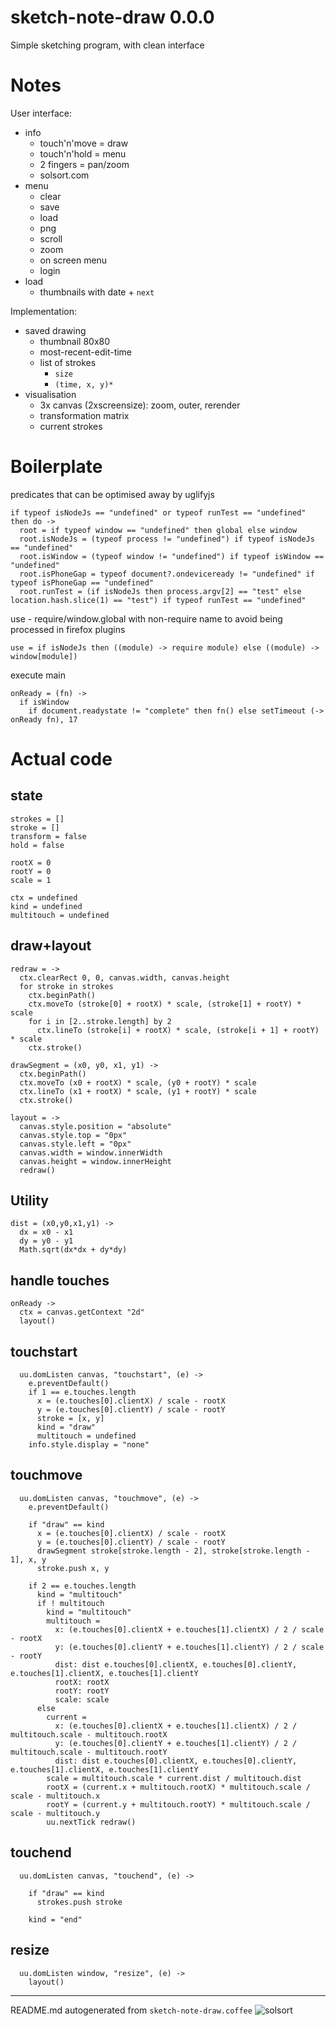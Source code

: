 # sketch-note-draw 0.0.0

Simple sketching program, with clean interface

# Notes

User interface:

- info
  - touch'n'move = draw
  - touch'n'hold = menu
  - 2 fingers = pan/zoom
  - solsort.com
- menu
  - clear
  - save
  - load
  - png
  - scroll 
  - zoom
  - on screen menu
  - login
- load
  - thumbnails with date + `next`

Implementation:
- saved drawing
  - thumbnail 80x80
  - most-recent-edit-time
  - list of strokes
    - `size`
    - `(time, x, y)*`
- visualisation
  - 3x canvas (2xscreensize): zoom, outer, rerender
  - transformation matrix
  - current strokes

# Boilerplate
predicates that can be optimised away by uglifyjs

    if typeof isNodeJs == "undefined" or typeof runTest == "undefined" then do ->
      root = if typeof window == "undefined" then global else window
      root.isNodeJs = (typeof process != "undefined") if typeof isNodeJs == "undefined"
      root.isWindow = (typeof window != "undefined") if typeof isWindow == "undefined"
      root.isPhoneGap = typeof document?.ondeviceready != "undefined" if typeof isPhoneGap == "undefined"
      root.runTest = (if isNodeJs then process.argv[2] == "test" else location.hash.slice(1) == "test") if typeof runTest == "undefined"
    

use - require/window.global with non-require name to avoid being processed in firefox plugins

    use = if isNodeJs then ((module) -> require module) else ((module) -> window[module]) 

execute main

    onReady = (fn) ->
      if isWindow
        if document.readystate != "complete" then fn() else setTimeout (-> onReady fn), 17 

# Actual code

    

## state

    strokes = []
    stroke = []
    transform = false
    hold = false
    
    rootX = 0
    rootY = 0
    scale = 1
    
    ctx = undefined
    kind = undefined
    multitouch = undefined
    

## draw+layout

    redraw = ->
      ctx.clearRect 0, 0, canvas.width, canvas.height
      for stroke in strokes
        ctx.beginPath()
        ctx.moveTo (stroke[0] + rootX) * scale, (stroke[1] + rootY) * scale
        for i in [2..stroke.length] by 2
          ctx.lineTo (stroke[i] + rootX) * scale, (stroke[i + 1] + rootY) * scale
        ctx.stroke()
    
    drawSegment = (x0, y0, x1, y1) ->
      ctx.beginPath()
      ctx.moveTo (x0 + rootX) * scale, (y0 + rootY) * scale
      ctx.lineTo (x1 + rootX) * scale, (y1 + rootY) * scale
      ctx.stroke()
    
    layout = ->
      canvas.style.position = "absolute"
      canvas.style.top = "0px"
      canvas.style.left = "0px"
      canvas.width = window.innerWidth
      canvas.height = window.innerHeight
      redraw()

## Utility

    dist = (x0,y0,x1,y1) ->
      dx = x0 - x1
      dy = y0 - y1
      Math.sqrt(dx*dx + dy*dy)
    

## handle touches

    onReady ->
      ctx = canvas.getContext "2d"
      layout()
    

## touchstart

      uu.domListen canvas, "touchstart", (e) ->
        e.preventDefault()
        if 1 == e.touches.length
          x = (e.touches[0].clientX) / scale - rootX
          y = (e.touches[0].clientY) / scale - rootY
          stroke = [x, y]
          kind = "draw"
          multitouch = undefined
        info.style.display = "none"
    

## touchmove

      uu.domListen canvas, "touchmove", (e) ->
        e.preventDefault()
    
        if "draw" == kind
          x = (e.touches[0].clientX) / scale - rootX
          y = (e.touches[0].clientY) / scale - rootY
          drawSegment stroke[stroke.length - 2], stroke[stroke.length - 1], x, y
          stroke.push x, y
    
        if 2 == e.touches.length
          kind = "multitouch"
          if ! multitouch
            kind = "multitouch"
            multitouch =
              x: (e.touches[0].clientX + e.touches[1].clientX) / 2 / scale - rootX
              y: (e.touches[0].clientY + e.touches[1].clientY) / 2 / scale - rootY
              dist: dist e.touches[0].clientX, e.touches[0].clientY, e.touches[1].clientX, e.touches[1].clientY
              rootX: rootX
              rootY: rootY
              scale: scale
          else
            current =
              x: (e.touches[0].clientX + e.touches[1].clientX) / 2 / multitouch.scale - multitouch.rootX
              y: (e.touches[0].clientY + e.touches[1].clientY) / 2 / multitouch.scale - multitouch.rootY
              dist: dist e.touches[0].clientX, e.touches[0].clientY, e.touches[1].clientX, e.touches[1].clientY
            scale = multitouch.scale * current.dist / multitouch.dist
            rootX = (current.x + multitouch.rootX) * multitouch.scale / scale - multitouch.x
            rootY = (current.y + multitouch.rootY) * multitouch.scale / scale - multitouch.y
            uu.nextTick redraw()
    

## touchend

      uu.domListen canvas, "touchend", (e) ->
    
        if "draw" == kind
          strokes.push stroke
    
        kind = "end"
    

## resize

      uu.domListen window, "resize", (e) ->
        layout()
    
    

----

README.md autogenerated from `sketch-note-draw.coffee` ![solsort](https://ssl.solsort.com/_reputil_rasmuserik_sketch-note-draw.png)
